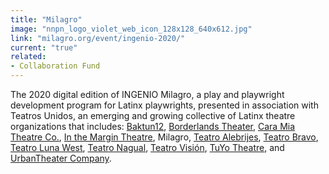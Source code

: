 ```yaml
---
title: "Milagro"
image: "nnpn_logo_violet_web_icon_128x128_640x612.jpg"
link: "milagro.org/event/ingenio-2020/"
current: "true"
related:
- Collaboration Fund
---
```


The 2020 digital edition of INGENIO Milagro, a play and playwright development program for Latinx playwrights, presented in association with Teatros Unidos, an emerging and growing collective of Latinx theatre organizations that includes: [Baktun12](https://baktun12.com/), [Borderlands Theater](http://www.borderlandstheater.org/), [Cara Mia Theatre Co.](https://www.caramiatheatre.org/), [In the Margin Theatre](https://www.inthemargintheatre.org/), Milagro, [Teatro Alebrijes](https://colectivoala.wixsite.com/colectivoala/teatro-alebrijes), [Teatro Bravo](https://www.teatrobravo.org/), [Teatro Luna West](https://www.teatrolunawest.org/), [Teatro Nagual](https://www.facebook.com/TeatroNagual/), [Teatro Visión](https://www.teatrovision.org/), [TuYo Theatre](https://www.tuyotheatre.org/),  and [UrbanTheater Company](https://urbantheaterchicago.org/).

